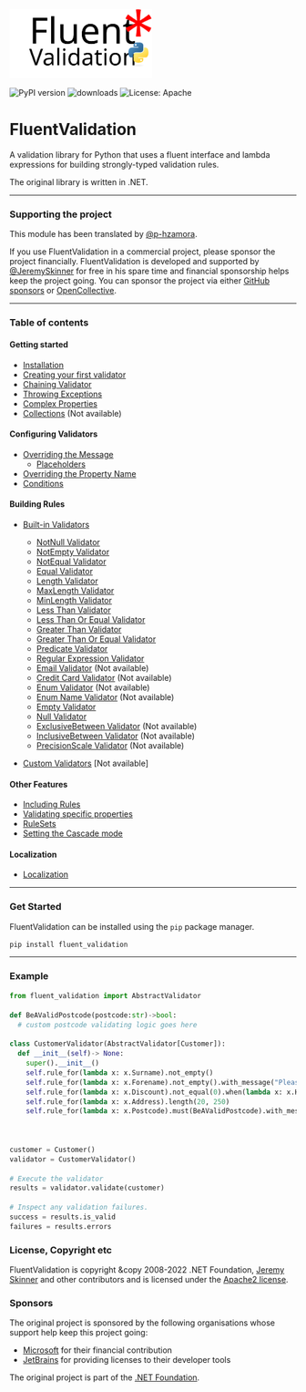 <p>
<img src="https://github.com/p-hzamora/FluentValidation/blob/main/logo/fluent-validation-python-logo.svg" alt="FluentValidation" width="250px" />
</p>

<!-- ![Unit Tests](https://img.shields.io/badge/Unit%20Tests-95.16%-d9c824.svg) -->
![PyPI version](https://img.shields.io/pypi/v/fluent_validation.svg)
![downloads](https://img.shields.io/pypi/dm/fluent_validation?label=downloads)
![License: Apache](https://img.shields.io/badge/license-Apache-green.svg)

# FluentValidation
A validation library for Python that uses a fluent interface
and lambda expressions for building strongly-typed validation rules.

The original library is written in .NET.

---
### Supporting the project
This module has been translated by [@p-hzamora](https://github.com/p-hzamora).

If you use FluentValidation in a commercial project, please sponsor the project financially. FluentValidation is developed and supported by [@JeremySkinner](https://github.com/JeremySkinner) for free in his spare time and financial sponsorship helps keep the project going. You can sponsor the project via either [GitHub sponsors](https://github.com/sponsors/JeremySkinner) or [OpenCollective](https://opencollective.com/FluentValidation).

---

### Table of contents
#### Getting started
- [Installation](https://github.com/p-hzamora/FluentValidation/blob/main/docs/installation.md)
- [Creating your first validator](https://github.com/p-hzamora/FluentValidation/blob/main/docs/start.md)
- [Chaining Validator](https://github.com/p-hzamora/FluentValidation/blob/main/docs/start.md#chaining-validators)
- [Throwing Exceptions](docs/start.md#Throwing-Exceptions)
- [Complex Properties](docs/start.md#complex-properties)
- [Collections](docs/collections.md) (Not available)



#### Configuring Validators
- [Overriding the Message](docs/configuring.md#overriding-the-message)
  - [Placeholders](docs/configuring.md#placeholders)
- [Overriding the Property Name](docs/configuring.md#overriding-the-property-name)
- [Conditions](docs/conditions.md)

#### Building Rules
- [Built-in Validators](docs/built-in-validators.md#built-in-validators)
  - [NotNull Validator](docs/built-in-validators.md#not_null-validator)
  - [NotEmpty Validator](docs/built-in-validators.md#not_empty-validator)
  - [NotEqual Validator](docs/built-in-validators.md#not_equal-validator)
  - [Equal Validator](docs/built-in-validators.md#equal-validator)
  - [Length Validator](docs/built-in-validators.md#length-validator)
  - [MaxLength Validator](docs/built-in-validators.md#max_length-validator)
  - [MinLength Validator](docs/built-in-validators.md#min_length-validator)
  - [Less Than Validator](docs/built-in-validators.md#less-than-validator)
  - [Less Than Or Equal Validator](docs/built-in-validators.md#less-than-or-equal-validator)
  - [Greater Than Validator](docs/built-in-validators.md#greater-than-validator)
  - [Greater Than Or Equal Validator](docs/built-in-validators.md#greater-than-or-equal-validator)
  - [Predicate Validator](docs/built-in-validators.md#predicate-validator)
  - [Regular Expression Validator](docs/built-in-validators.md#regular-expression-validator)
  - [Email Validator](docs/built-in-validators.md#email-validator) (Not available)
  - [Credit Card Validator](docs/built-in-validators.md#credit-card-validator) (Not available)
  - [Enum Validator](docs/built-in-validators.md#enum-validator) (Not available)
  - [Enum Name Validator](docs/built-in-validators.md#enum-name-validator) (Not available)
  - [Empty Validator](docs/built-in-validators.md#empty-validator)
  - [Null Validator](docs/built-in-validators.md#null-validator)
  - [ExclusiveBetween Validator](docs/built-in-validators.md#exclusivebetween-validator) (Not available)
  - [InclusiveBetween Validator](docs/built-in-validators.md#inclusivebetween-validator) (Not available)
  - [PrecisionScale Validator](docs/built-in-validators.md#precisionscale-validator) (Not available)

- [Custom Validators](docs/custom-validators.md) [Not available]

#### Other Features
- [Including Rules](docs/including-rules.md)
- [Validating specific properties](docs/specific-properties.md)
- [RuleSets](docs/rulesets.md)
- [Setting the Cascade mode](docs/cascade.md)

#### Localization
- [Localization](docs/localization.md)

---

### Get Started

FluentValidation can be installed using the `pip` package manager.

```
pip install fluent_validation
```

<!-- [Review our documentation](https://docs.fluentvalidation.net) for instructions on how to use the package. -->

---

### Example
```python
from fluent_validation import AbstractValidator

def BeAValidPostcode(postcode:str)->bool:
  # custom postcode validating logic goes here

class CustomerValidator(AbstractValidator[Customer]):
  def __init__(self)-> None:
    super().__init__()
    self.rule_for(lambda x: x.Surname).not_empty()
    self.rule_for(lambda x: x.Forename).not_empty().with_message("Please specify a first name")
    self.rule_for(lambda x: x.Discount).not_equal(0).when(lambda x: x.HasDiscount)
    self.rule_for(lambda x: x.Address).length(20, 250)
    self.rule_for(lambda x: x.Postcode).must(BeAValidPostcode).with_message("Please specify a valid postcode")



customer = Customer()
validator = CustomerValidator()

# Execute the validator
results = validator.validate(customer)

# Inspect any validation failures.
success = results.is_valid
failures = results.errors
```

### License, Copyright etc

<!-- FluentValidation has adopted the [Code of Conduct](https://github.com/FluentValidation/FluentValidation/blob/main/.github/CODE_OF_CONDUCT.md) defined by the Contributor Covenant to clarify expected behavior in our community. -->

<!-- For more information see the [.NET Foundation Code of Conduct](https://dotnetfoundation.org/code-of-conduct). -->

FluentValidation is copyright &copy 2008-2022 .NET Foundation, [Jeremy Skinner](https://jeremyskinner.co.uk) and other contributors and is licensed under the [Apache2 license](https://github.com/JeremySkinner/FluentValidation/blob/master/License.txt).

### Sponsors

The original project is sponsored by the following organisations whose support help keep this project going:

- [Microsoft](https://microsoft.com) for their financial contribution 
- [JetBrains](https://www.jetbrains.com/?from=FluentValidation) for providing licenses to their developer tools

The original project is part of the [.NET Foundation](https://dotnetfoundation.org).